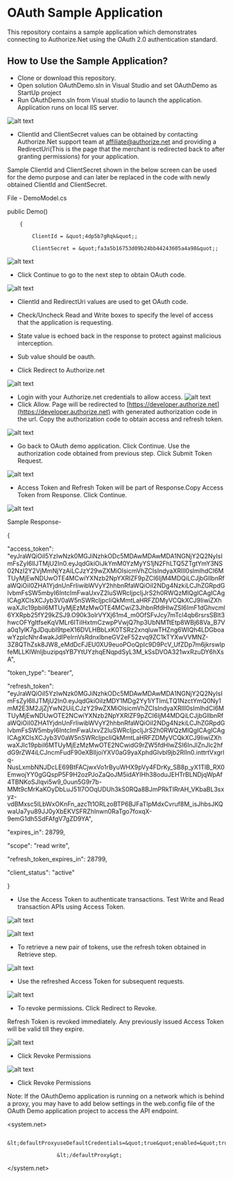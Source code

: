 # OAuth Sample Application

This repository contains a sample application which demonstrates connecting to Authorize.Net using the OAuth 2.0 authentication standard.

## **How to Use the Sample Application?**

- Clone or download this repository.
- Open solution OAuthDemo.sln in Visual Studio and set OAuthDemo as StartUp project
- Run OAuthDemo.sln from Visual studio to launch the application. Application runs on local IIS server.

![alt text](https://github.com/AuthorizeNet/oauth-sample-app/blob/master/OAuthDemo/Screenshots/Image1.png )

- ClientId and ClientSecret values can be obtained by contacting Authorize.Net support team at [affiliate@authorize.net](mailto:affiliate@authorize.net) and providing a RedirectUri(This is the page that the merchant is redirected back to after granting permissions) for your application.

Sample ClientId and ClientSecret shown in the below screen can be used for the demo purpose and can later be replaced in the code with newly obtained ClientId and ClientSecret.

File - DemoModel.cs

public Demo()

        {

            ClientId = &quot;4dp5b7gRqk&quot;;

            ClientSecret = &quot;fa3a5b16753d09b24bb44243605a4a98&quot;;

![alt text](https://github.com/AuthorizeNet/oauth-sample-app/blob/master/OAuthDemo/Screenshots/Image2.png )

- Click Continue to go to the next step to obtain OAuth code.

![alt text](https://github.com/AuthorizeNet/oauth-sample-app/blob/master/OAuthDemo/Screenshots/Image3.png )

- ClientId and RedirectUri values are used to get OAuth code.
- Check/Uncheck Read and Write boxes to specify the level of access that the application is requesting.
- State value is echoed back in the response to protect against malicious interception.
- Sub value should be oauth.

- Click Redirect to Authorize.net

![alt text](https://github.com/AuthorizeNet/oauth-sample-app/blob/master/OAuthDemo/Screenshots/Image4.png )


- Login with your Authorize.net credentials to allow access. 
![alt text](https://github.com/AuthorizeNet/oauth-sample-app/blob/master/OAuthDemo/Screenshots/Image5.png )
- Click Allow. Page will be redirected to [https://developer.authorize.net](https://developer.authorize.net) with generated authorization code in the url. Copy the authorization code to obtain access and refresh token.

![alt text](https://github.com/AuthorizeNet/oauth-sample-app/blob/master/OAuthDemo/Screenshots/Image6.png )

- Go back to OAuth demo application. Click Continue. Use the authorization code obtained from previous step. Click Submit Token Request.

![alt text](https://github.com/AuthorizeNet/oauth-sample-app/blob/master/OAuthDemo/Screenshots/Image7.png )

-  Access Token and Refresh Token will be part of Response.Copy Access Token from Response. Click Continue.

![alt text](https://github.com/AuthorizeNet/oauth-sample-app/blob/master/OAuthDemo/Screenshots/Image8.png )

Sample Response-

{

  &quot;access\_token&quot;: &quot;eyJraWQiOiI5YzIwNzk0MGJiNzhkODc5MDAwMDAwMDA1NGNjY2Q2NyIsImFsZyI6IlJTMjU2In0.eyJqdGkiOiJkYmM0YzMyYS1jN2FhLTQ5ZTgtYmY3NS02NzI2Y2VjMmNjYzAiLCJzY29wZXMiOlsicmVhZCIsIndyaXRlIl0sImlhdCI6MTUyMjEwNDUwOTE4MCwiYXNzb2NpYXRlZF9pZCI6IjM4MDQiLCJjbGllbnRfaWQiOiI0ZHA1YjdnUnFrIiwibWVyY2hhbnRfaWQiOiI2NDg4NzkiLCJhZGRpdGlvbmFsSW5mbyI6IntcImFwaUxvZ2luSWRcIjpcIjJrS2h0RWQzMlQgICAgICAgICAgXCIsXCJyb3V0aW5nSWRcIjpcIiQkMmtLaHRFZDMyVCQkXCJ9IiwiZXhwaXJlc19pbiI6MTUyMjEzMzMwOTE4MCwiZ3JhbnRfdHlwZSI6ImF1dGhvcml6YXRpb25fY29kZSJ9.O90k3olrVYXj61m4\_m0OfSFvJcy7mTcl4qb6rsrsSBlt3hwcOFYgItfseKqVMLr6lTilHxtmCzwpPVwjQ7hp3UbNMTtEtp8WBj68Va\_B7Va0q1ylK7gJDqubI9tpeX16DVLHBbLxK0TSRz2xnqluwTHZng6WIQh4LDGboawYzplcNhr4wakJdlPeIrnVsRdnxIbneGV2eF52zvq9ZC1kTYXwVVMNZ-3Z8QThZsk8JW8\_eMdDcFJEU0XU9euoPOoQpIc9D9PcV\_UfZDp7m6jkrswIpfeMLLKlWnljbuzipqsYB7YtUYzhqENqpdSyL3M\_kSsDVOA321wxRzuDY6hXsA&quot;,

  &quot;token\_type&quot;: &quot;bearer&quot;,

  &quot;refresh\_token&quot;: &quot;eyJraWQiOiI5YzIwNzk0MGJiNzhkODc5MDAwMDAwMDA1NGNjY2Q2NyIsImFsZyI6IlJTMjU2In0.eyJqdGkiOiIzMDY1MDg2Yy1iYTlmLTQ1NzctYmQ0Ny1mM2E3M2JjZjYwN2UiLCJzY29wZXMiOlsicmVhZCIsIndyaXRlIl0sImlhdCI6MTUyMjEwNDUwOTE2NCwiYXNzb2NpYXRlZF9pZCI6IjM4MDQiLCJjbGllbnRfaWQiOiI0ZHA1YjdnUnFrIiwibWVyY2hhbnRfaWQiOiI2NDg4NzkiLCJhZGRpdGlvbmFsSW5mbyI6IntcImFwaUxvZ2luSWRcIjpcIjJrS2h0RWQzMlQgICAgICAgICAgXCIsXCJyb3V0aW5nSWRcIjpcIiQkMmtLaHRFZDMyVCQkXCJ9IiwiZXhwaXJlc19pbiI6MTUyMjEzMzMwOTE2NCwidG9rZW5fdHlwZSI6InJlZnJlc2hfdG9rZW4iLCJncmFudF90eXBlIjoiYXV0aG9yaXphdGlvbl9jb2RlIn0.inttrtVxgrlq-NusLxmbNNJDcLE69BtFACjwxVo1rByuWHX9pVy4FDrKy\_SB8p\_yX1TlB\_RX0EmwojYY0gGQspP5F9H2ozPJoZaQoJM5idAYIHh38oduJEHTrBLNDjqWpAf4TBNKoSJlqvi5w9\_0uun5G9r7b-MMt9cMrKaKOyDbLuJ51I7OOqUDUh3kS0RQa8BJmPRkTIRrAH\_VKbaBL3sxyz-vdBMxsc5ILbWxOKnFn\_azcTt1ORLzoBTP6BJFaTIpMdxCvruf8M\_isJhbsJKQwaUa7yu89JJ0yXbEKVSFRZhlnwn0RaTgo7foxqX-9emG1dh5SdFAfgV7gZD9YA&quot;,

  &quot;expires\_in&quot;: 28799,

  &quot;scope&quot;: &quot;read write&quot;,

  &quot;refresh\_token\_expires\_in&quot;: 28799,

  &quot;client\_status&quot;: &quot;active&quot;

}

- Use the Access Token to authenticate transactions. Test Write and Read transaction APIs using Access Token.

![alt text](https://github.com/AuthorizeNet/oauth-sample-app/blob/master/OAuthDemo/Screenshots/Image9.png )

![alt text](https://github.com/AuthorizeNet/oauth-sample-app/blob/master/OAuthDemo/Screenshots/Image10.png )

- To retrieve a new pair of tokens, use the refresh token obtained in Retrieve step.

![alt text](https://github.com/AuthorizeNet/oauth-sample-app/blob/master/OAuthDemo/Screenshots/Image11.png )

- Use the refreshed Access Token for subsequent requests.

![alt text](https://github.com/AuthorizeNet/oauth-sample-app/blob/master/OAuthDemo/Screenshots/Image12.png )

- To revoke permissions. Click Redirect to Revoke.

Refresh Token is revoked immediately. Any previously issued Access Token will be valid till they expire.

![alt text](https://github.com/AuthorizeNet/oauth-sample-app/blob/master/OAuthDemo/Screenshots/Image13.png )

- Click Revoke Permissions

![alt text](https://github.com/AuthorizeNet/oauth-sample-app/blob/master/OAuthDemo/Screenshots/Image14.png )

- Click Revoke Permissions



Note: If the OAuthDemo application is running on a network which is behind a proxy, you may have to add below settings in the  web.config file of the OAuth Demo application project to access the API endpoint.

&lt;system.net&gt;

                    &lt;defaultProxyuseDefaultCredentials=&quot;true&quot;enabled=&quot;true&quot;&gt;

                    &lt;/defaultProxy&gt;

&lt;/system.net&gt;
